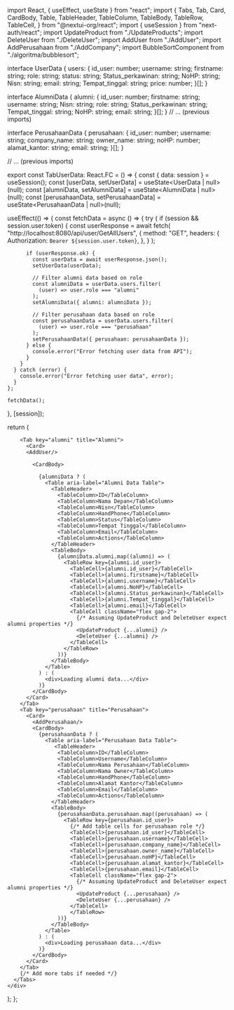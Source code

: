 import React, { useEffect, useState } from "react";
import {
  Tabs,
  Tab,
  Card,
  CardBody,
  Table,
  TableHeader,
  TableColumn,
  TableBody,
  TableRow,
  TableCell,
} from "@nextui-org/react";
import { useSession } from "next-auth/react";
import UpdateProduct from "./UpdateProducts";
import DeleteUser from "./DeleteUser";
import AddUser from "./AddUser";
import AddPerusahaan from "./AddCompany";
import BubbleSortComponent from "./algoritma/bubblesort";


interface UserData {
  users: {
    id_user: number;
    username: string;
    firstname: string;
    role: string;
    status: string;
    Status_perkawinan: string;
    NoHP: string;
    Nisn: string;
    email: string;
    Tempat_tinggal: string;
    price: number;
  }[];
}

interface AlumniData {
  alumni: {
    id_user: number;
    firstname: string;
    username: string;
    Nisn: string;
    role: string;
    Status_perkawinan: string;
    Tempat_tinggal: string;
    NoHP: string;
    email: string;
  }[];
}
// ... (previous imports)

interface PerusahaanData {
  perusahaan: {
    id_user: number;
    username: string;
    company_name: string;
    owner_name: string;
    noHP: number;
    alamat_kantor: string;
    email: string;
  }[];
}

// ... (previous imports)

export const TabUserData: React.FC = () => {
  const { data: session } = useSession();
  const [userData, setUserData] = useState<UserData | null>(null);
  const [alumniData, setAlumniData] = useState<AlumniData | null>(null);
  const [perusahaanData, setPerusahaanData] = useState<PerusahaanData | null>(null);

  useEffect(() => {
    const fetchData = async () => {
      try {
        if (session && session.user.token) {
          const userResponse = await fetch(
            "http://localhost:8080/api/user/GetAllUsers",
            {
              method: "GET",
              headers: {
                Authorization: `Bearer ${session.user.token}`,
              },
            }
          );

          if (userResponse.ok) {
            const userData = await userResponse.json();
            setUserData(userData);

            // Filter alumni data based on role
            const alumniData = userData.users.filter(
              (user) => user.role === "alumni"
            );
            setAlumniData({ alumni: alumniData });

            // Filter perusahaan data based on role
            const perusahaanData = userData.users.filter(
              (user) => user.role === "perusahaan"
            );
            setPerusahaanData({ perusahaan: perusahaanData });
          } else {
            console.error("Error fetching user data from API");
          }
        }
      } catch (error) {
        console.error("Error fetching user data", error);
      }
    };

    fetchData();
  }, [session]);

  return (
    <div className="flex w-full flex-col">
      <Tabs aria-label="Options">
 
        <Tab key="alumni" title="Alumni">
          <Card>
          <AddUser/>

            <CardBody>

              {alumniData ? (
                <Table aria-label="Alumni Data Table">
                  <TableHeader>
                    <TableColumn>ID</TableColumn>
                    <TableColumn>Nama Depan</TableColumn>
                    <TableColumn>Nisn</TableColumn>
                    <TableColumn>HandPhone</TableColumn>
                    <TableColumn>Status</TableColumn>
                    <TableColumn>Tempat Tinggal</TableColumn>
                    <TableColumn>Email</TableColumn>
                    <TableColumn>Actions</TableColumn>
                  </TableHeader>
                  <TableBody>
                    {alumniData.alumni.map((alumni) => (
                      <TableRow key={alumni.id_user}>
                        <TableCell>{alumni.id_user}</TableCell>
                        <TableCell>{alumni.firstname}</TableCell>
                        <TableCell>{alumni.username}</TableCell>
                        <TableCell>{alumni.NoHP}</TableCell>
                        <TableCell>{alumni.Status_perkawinan}</TableCell>
                        <TableCell>{alumni.Tempat_tinggal}</TableCell>
                        <TableCell>{alumni.email}</TableCell>
                        <TableCell className="flex gap-2">
                          {/* Assuming UpdateProduct and DeleteUser expect alumni properties */}
                          <UpdateProduct {...alumni} />
                          <DeleteUser {...alumni} />
                        </TableCell>
                      </TableRow>
                    ))}
                  </TableBody>
                </Table>
              ) : (
                <div>Loading alumni data...</div>
              )}
            </CardBody>
          </Card>
        </Tab>
        <Tab key="perusahaan" title="Perusahaan">
          <Card>
            <AddPerusahaan/>
            <CardBody>
              {perusahaanData ? (
                <Table aria-label="Perusahaan Data Table">
                   <TableHeader>
                    <TableColumn>ID</TableColumn>
                    <TableColumn>Username</TableColumn>
                    <TableColumn>Nama Perusahaan</TableColumn>
                    <TableColumn>Nama Owner</TableColumn>
                    <TableColumn>HandPhone</TableColumn>
                    <TableColumn>Alamat Kantor</TableColumn>
                    <TableColumn>Email</TableColumn>
                    <TableColumn>Actions</TableColumn>
                  </TableHeader>
                  <TableBody>
                    {perusahaanData.perusahaan.map((perusahaan) => (
                      <TableRow key={perusahaan.id_user}>
                        {/* Add table cells for perusahaan role */}
                        <TableCell>{perusahaan.id_user}</TableCell>
                        <TableCell>{perusahaan.username}</TableCell>
                        <TableCell>{perusahaan.company_name}</TableCell>
                        <TableCell>{perusahaan.owner_name}</TableCell>
                        <TableCell>{perusahaan.noHP}</TableCell>
                        <TableCell>{perusahaan.alamat_kantor}</TableCell>
                        <TableCell>{perusahaan.email}</TableCell>
                        <TableCell className="flex gap-2">
                          {/* Assuming UpdateProduct and DeleteUser expect alumni properties */}
                          <UpdateProduct {...perusahaan} />
                          <DeleteUser {...perusahaan} />
                        </TableCell>                      
                        </TableRow>
                    ))}
                  </TableBody>
                </Table>
              ) : (
                <div>Loading perusahaan data...</div>
              )}
            </CardBody>
          </Card>
        </Tab>
        {/* Add more tabs if needed */}
      </Tabs>
    </div>
  );
};
